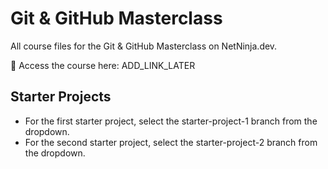 # Git & GitHub Masterclass
All course files for the Git &amp; GitHub Masterclass on NetNinja.dev.

🍿 Access the course here: ADD_LINK_LATER

## Starter Projects
- For the first starter project, select the starter-project-1 branch from the dropdown.
- For the second starter project, select the starter-project-2 branch from the dropdown.
